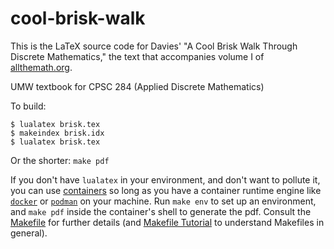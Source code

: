# cool-brisk-walk
This is the LaTeX source code for Davies' "A Cool Brisk Walk Through Discrete Mathematics,"
the text that accompanies volume I of [allthemath.org](http://allthemath.org).

UMW textbook for CPSC 284 (Applied Discrete Mathematics)

To build:
```
$ lualatex brisk.tex
$ makeindex brisk.idx 
$ lualatex brisk.tex
```
Or the shorter: `make pdf`

If you don't have `lualatex` in your environment, and don't want to pollute it, you can use
[containers](https://en.wikipedia.org/wiki/OS-level_virtualization) so long as you have a container
runtime engine like [`docker`](https://www.docker.com/) or [`podman`](https://podman.io/) on your machine.
Run `make env` to set up an environment, and `make pdf` inside the container's shell to generate the pdf.
Consult the [Makefile](Makefile) for further details (and [Makefile Tutorial](https://makefiletutorial.com/)
to understand Makefiles in general).
